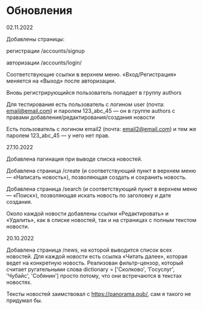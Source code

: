 # Обновления

02.11.2022

Добавлены страницы:

регистрации /accounts/signup

авторизации /accounts/login/

Соответствующие ссылки в верхнем меню. «Вход/Регистрация» меняется на «Выход» после авторизации.

Вновь регистрирующийся пользователь попадает в группу authors

Для тестирования есть пользователь с логином user (почта: email@email.com) и паролем 123_abc_45 — он в группе authors с правами добавления/редактирования/создания новости

Есть пользователь с логином email2 (почта: email2@email.com) и тем же паролем 123_abc_45 — у него нет прав.

27.10.2022

Добавлена пагинация при выводе списка новостей.

Добавлена страница /create (и соответствующий пункт в верхнем меню — «Написать новость»), позволяющая создать и сохранить новость.

Добавлена страница /search (и соответствующий пункт в верхнем меню — «Поиск»), позволяющая искать новость по заголовку и дате создания.

Около каждой новости добавлены ссылки «Редактировать» и «Удалить», как в списке новостей, так и на страницах с полным текстом новости.

20.10.2022

Добавлена страница /news, на которой выводится список всех новостей. Для каждой новости есть ссылка «Читать далее», которая ведет на конкретную новость. Реализован фильтр-цензор, который считает ругательными слова dictionary = ['Сколково', 'Госуслуг', 'Чубайс', 'Собянин'] просто потому, что они встречаются в текстах новостях.

Тексты новостей заимствовал с https://panorama.pub/, сам я такого не придумал бы.
